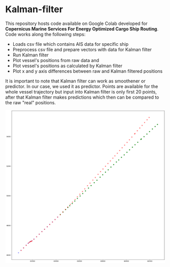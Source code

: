 # Kalman-filter

This repository hosts code available on Google Colab developed for **Copernicus Marine Services For Energy Optimized Cargo Ship Routing**.
Code works along the following steps:
* Loads csv file which contains AIS data for specific ship
* Preprocess csv file and prepare vectors with data for Kalman filter
* Run Kalman filter 
* Plot vessel's positions from raw data and
* Plot vessel's positions as calculated by Kalman filter
* Plot x and y axis differences between raw and Kalman filtered positions

It is important to note that Kalman filter can work as smoothener or predictor. In our case, we used it as predictor. Points are available for the whole vessel trajectory but input into Kalman filter is only first 20 points, after that Kalman filter makes predictions which then can be compared to the raw "real" positions.

![Kalman filter](/positions.png "True vs. predicted positions")
